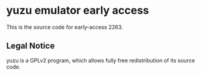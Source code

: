 yuzu emulator early access
=============

This is the source code for early-access 2263.

## Legal Notice

yuzu is a GPLv2 program, which allows fully free redistribution of its source code.